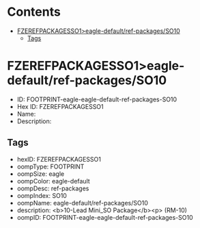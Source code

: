 



Contents
========

* [FZEREFPACKAGESSO1>eagle-default/ref-packages/SO10](#fzerefpackagesso1eagle-defaultref-packagesso10)
	* [Tags](#tags)

# FZEREFPACKAGESSO1>eagle-default/ref-packages/SO10

- ID: FOOTPRINT-eagle-eagle-default-ref-packages-SO10
- Hex ID: FZEREFPACKAGESSO1
- Name: 
- Description: 

## Tags

- hexID: FZEREFPACKAGESSO1
- oompType: FOOTPRINT
- oompSize: eagle
- oompColor: eagle-default
- oompDesc: ref-packages
- oompIndex: SO10
- oompName: eagle-default/ref-packages/SO10
- description: &lt;b&gt;10-Lead Mini_SO Package&lt;/b&gt;&lt;p&gt;&#xD;
(RM-10)
- oompID: FOOTPRINT-eagle-eagle-default-ref-packages-SO10

